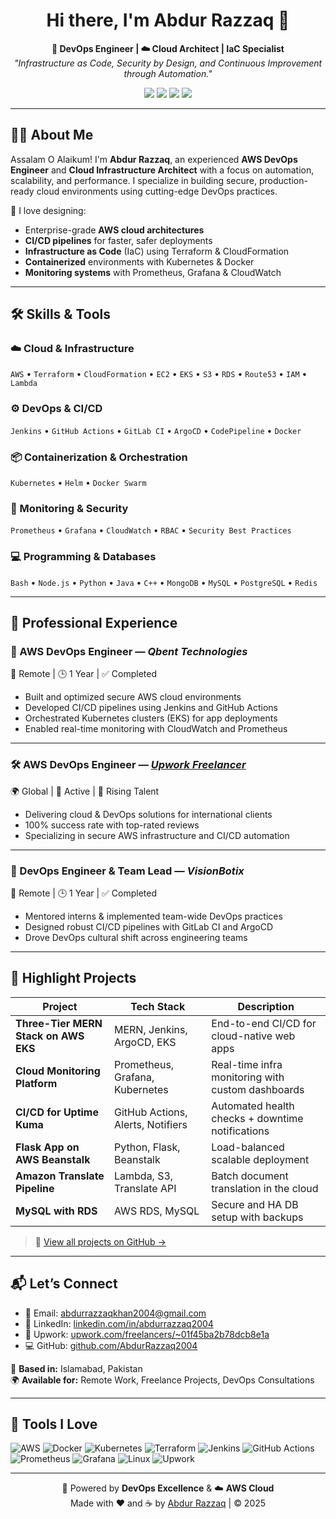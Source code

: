 <h1 align="center">Hi there, I'm Abdur Razzaq 👋</h1>

<p align="center">
  <strong>🚀 DevOps Engineer | ☁️ Cloud Architect | IaC Specialist</strong><br>
  <em>"Infrastructure as Code, Security by Design, and Continuous Improvement through Automation."</em>
</p>

<p align="center">
  <a href="mailto:abdurrazzaqkhan2004@gmail.com"><img src="https://img.shields.io/badge/email-abdurrazzaqkhan2004@gmail.com-blue?style=flat-square&logo=gmail"></a>
  <a href="https://www.linkedin.com/in/abdurrazzaq2004"><img src="https://img.shields.io/badge/LinkedIn-AbdurRazzaq-blue?style=flat-square&logo=linkedin"></a>
  <a href="https://github.com/AbdurRazzaq2004"><img src="https://img.shields.io/badge/GitHub-AbdurRazzaq2004-181717?style=flat-square&logo=github"></a>
  <a href="https://www.upwork.com/freelancers/~01f45ba2b78dcb8e1a?mp_source=share"><img src="https://img.shields.io/badge/Upwork-Rising%20Talent-6FDA44?style=flat-square&logo=upwork"></a>
</p>

---

## 👨‍💻 About Me

Assalam O Alaikum! I'm **Abdur Razzaq**, an experienced **AWS DevOps Engineer** and **Cloud Infrastructure Architect** with a focus on automation, scalability, and performance. I specialize in building secure, production-ready cloud environments using cutting-edge DevOps practices.

🔧 I love designing:
- Enterprise-grade **AWS cloud architectures**
- **CI/CD pipelines** for faster, safer deployments
- **Infrastructure as Code** (IaC) using Terraform & CloudFormation
- **Containerized** environments with Kubernetes & Docker
- **Monitoring systems** with Prometheus, Grafana & CloudWatch

---

## 🛠️ Skills & Tools

### ☁️ Cloud & Infrastructure
`AWS` • `Terraform` • `CloudFormation` • `EC2` • `EKS` • `S3` • `RDS` • `Route53` • `IAM` • `Lambda`

### ⚙️ DevOps & CI/CD
`Jenkins` • `GitHub Actions` • `GitLab CI` • `ArgoCD` • `CodePipeline` • `Docker`

### 📦 Containerization & Orchestration
`Kubernetes` • `Helm` • `Docker Swarm`

### 🧠 Monitoring & Security
`Prometheus` • `Grafana` • `CloudWatch` • `RBAC` • `Security Best Practices`

### 💻 Programming & Databases
`Bash` • `Node.js` • `Python` • `Java` • `C++` • `MongoDB` • `MySQL` • `PostgreSQL` • `Redis`

---

## 💼 Professional Experience

### 🏢 AWS DevOps Engineer — *Qbent Technologies*  
📍 Remote | 🕒 1 Year | ✅ Completed  
- Built and optimized secure AWS cloud environments  
- Developed CI/CD pipelines using Jenkins and GitHub Actions  
- Orchestrated Kubernetes clusters (EKS) for app deployments  
- Enabled real-time monitoring with CloudWatch and Prometheus  

---

### 🛠️ AWS DevOps Engineer — [*Upwork Freelancer*](https://www.upwork.com/freelancers/~01f45ba2b78dcb8e1a?mp_source=share)  
🌍 Global | 💼 Active | 🌟 Rising Talent  
- Delivering cloud & DevOps solutions for international clients  
- 100% success rate with top-rated reviews  
- Specializing in secure AWS infrastructure and CI/CD automation  

---

### 👥 DevOps Engineer & Team Lead — *VisionBotix*  
📍 Remote | 🕒 1 Year | ✅ Completed  
- Mentored interns & implemented team-wide DevOps practices  
- Designed robust CI/CD pipelines with GitLab CI and ArgoCD  
- Drove DevOps cultural shift across engineering teams  

---

## 🚀 Highlight Projects

| Project | Tech Stack | Description |
|--------|------------|-------------|
| **Three-Tier MERN Stack on AWS EKS** | MERN, Jenkins, ArgoCD, EKS | End-to-end CI/CD for cloud-native web apps |
| **Cloud Monitoring Platform** | Prometheus, Grafana, Kubernetes | Real-time infra monitoring with custom dashboards |
| **CI/CD for Uptime Kuma** | GitHub Actions, Alerts, Notifiers | Automated health checks + downtime notifications |
| **Flask App on AWS Beanstalk** | Python, Flask, Beanstalk | Load-balanced scalable deployment |
| **Amazon Translate Pipeline** | Lambda, S3, Translate API | Batch document translation in the cloud |
| **MySQL with RDS** | AWS RDS, MySQL | Secure and HA DB setup with backups |

> 🔗 [View all projects on GitHub →](https://github.com/AbdurRazzaq2004?tab=repositories)

---

## 📬 Let’s Connect

- 📧 Email: [abdurrazzaqkhan2004@gmail.com](mailto:abdurrazzaqkhan2004@gmail.com)  
- 🔗 LinkedIn: [linkedin.com/in/abdurrazzaq2004](https://www.linkedin.com/in/abdurrazzaq2004)  
- 💼 Upwork: [upwork.com/freelancers/~01f45ba2b78dcb8e1a](https://www.upwork.com/freelancers/~01f45ba2b78dcb8e1a?mp_source=share)  
- 💻 GitHub: [github.com/AbdurRazzaq2004](https://github.com/AbdurRazzaq2004)  

📍 **Based in:** Islamabad, Pakistan  
🌍 **Available for:** Remote Work, Freelance Projects, DevOps Consultations

---

## 🔧 Tools I Love

![AWS](https://img.shields.io/badge/AWS-232F3E?style=for-the-badge&logo=amazonaws&logoColor=white)
![Docker](https://img.shields.io/badge/Docker-2496ED?style=for-the-badge&logo=docker&logoColor=white)
![Kubernetes](https://img.shields.io/badge/Kubernetes-326CE5?style=for-the-badge&logo=kubernetes&logoColor=white)
![Terraform](https://img.shields.io/badge/Terraform-623CE4?style=for-the-badge&logo=terraform&logoColor=white)
![Jenkins](https://img.shields.io/badge/Jenkins-D24939?style=for-the-badge&logo=jenkins&logoColor=white)
![GitHub Actions](https://img.shields.io/badge/GitHub%20Actions-2088FF?style=for-the-badge&logo=githubactions&logoColor=white)
![Prometheus](https://img.shields.io/badge/Prometheus-E6522C?style=for-the-badge&logo=prometheus&logoColor=white)
![Grafana](https://img.shields.io/badge/Grafana-F46800?style=for-the-badge&logo=grafana&logoColor=white)
![Linux](https://img.shields.io/badge/Linux-FCC624?style=for-the-badge&logo=linux&logoColor=black)
![Upwork](https://img.shields.io/badge/Upwork-Rising%20Talent-6FDA44?style=for-the-badge&logo=upwork)

---

<p align="center">
  🚀 Powered by <strong>DevOps Excellence</strong> & ☁️ <strong>AWS Cloud</strong> <br />
  Made with ❤️ and ☕ by <a href="https://github.com/AbdurRazzaq2004">Abdur Razzaq</a> | © 2025
</p>
